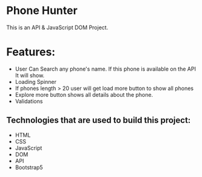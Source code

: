 # Phone Hunter
This is an API & JavaScript DOM Project.

# Features:
- User Can Search any phone's name. If this phone is available on the API It will show.
- Loading Spinner
- If phones length > 20 user will get load more button to show all phones
- Explore more button shows all details about the phone.
- Validations

## Technologies that are used to build this project:
- HTML
- CSS
- JavaScript
- DOM
- API
- Bootstrap5

